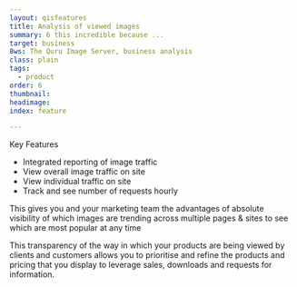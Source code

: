 ```yaml
---
layout: qisfeatures
title: Analysis of viewed images
summary: 6 this incredible because ...
target: business
8ws: The Quru Image Server, business analysis
class: plain
tags:
  - product
order: 6
thumbnail:
headimage:
index: feature

---
```


Key Features

+ Integrated reporting of image traffic
+ View overall image traffic on site
+ View individual  traffic on site
+ Track and see number of requests hourly

This gives you and your marketing team the advantages of absolute visibility of which images are trending across multiple pages & sites to see which are most popular at any time

This transparency of the way in which your products are being viewed by clients and customers allows you to prioritise and refine the products and pricing that you display to leverage sales, downloads and  requests for information.
